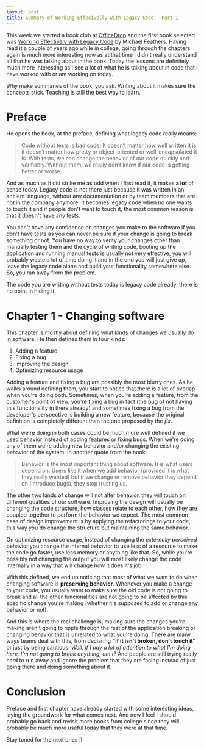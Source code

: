 ```yaml
---
layout: post
title: Summary of Working Effecivelly with Legacy Code - Part 1
---
```


This week we started a book club at [OfficeDrop](http://www.officedrop.com/) and the first book selected was [Working Effectively with Legacy Code](https://www.amazon.com/dp/0131177052/ref=as_li_ss_til?tag=ultimaspalavr-20&camp=0&creative=0&linkCode=as4&creativeASIN=0131177052&adid=0JSFDNV881K8N57Q24FJ&) by Michael Feathers. Having read it a couple of years ago while in college, going through the chapters again is much more interesting now as at that time I didn't really understand all that he was talking about in the book. Today the lessons are definitely much more interesting as I see a lot of what he is talking about in code that I have worked with or am working on today.

Why make summaries of the book, you ask. Writing about it makes sure the concepts stick. Teaching is still the best way to learn.

# Preface

He opens the book, at the preface, defining what legacy code really means:

> Code without tests is bad code. It doesn’t matter how well written it is; it doesn’t matter how pretty or object-oriented or well-encapsulated it is. With tests, we can change the behavior of our code quickly and verifiably. Without them, we really don't know if our code is getting better or worse.

And as much as it did strike me as odd when I first read it, it makes **a lot** of sense today. Legacy code is not there just because it was written in an ancient language, without any documentation or by team members that are not in the company anymore. It becomes legacy code when no one wants to touch it and if people don't want to touch it, the most common reason is that it doesn't have any tests.

You can't have any confidence on changes you make to the software if you don't have tests as you can never be sure if your change is going to break something or not. You have no way to verity your changes other than manually testing them and the cycle of writing code, booting up the application and running manual tests is usually not very effective, you will probably waste a lot of time doing it and in the end you will just give up, leave the legacy code alone and build your functionality somewhere else. So, you ran away from the problem.

The code you are writing without tests today is legacy code already, there is no point in hiding it.

# Chapter 1 - Changing software

This chapter is mostly about defining what kinds of changes we usually do in software. He then defines them in four kinds:

1. Adding a feature
2. Fixing a bug
3. Improving the design
4. Optimizing resource usage

Adding a feature and fixing a bug are possibly the most blurry ones. As he walks around defining them, you start to notice that there is a lot of overlap when you're doing both. Sometimes, when you're adding a feature, from the customer's point of view, you're fixing a bug in fact (the bug of not having this functionality in there already) and sometimes fixing a bug from the developer's perspective is building a new feature, because the original definition is completely different than the one proposed by the _fix_.

What we're doing in both cases could be much more well defined if we used behavior instead of adding features or fixing bugs. When we're doing any of them we're adding new behavior and/or changing the existing behavior of the system. In another quote from the book:

> Behavior is the most important thing about software. It is what users depend on. Users like it when we add behavior (provided it is what they really wanted) but if we change or remove behavior they depend on (introduce bugs), they stop trusting us.

The other two kinds of change will not alter behavior, they will touch on different qualities of our software. Improving the design will usually be changing the code structure, how classes relate to each other, how they are coupled together to perform the behavior we expect. The most common case of design improvement is by applying the refactorings to your code, this way you do change the structure but maintaining the same behavior. 

On optimizing resource usage, instead of changing the _externally perceived_ behavior you change the internal behavior to use less of a resource to make the code go faster, use less memory or anything like that. So, while you're possibly not changing the output you will most likely change the code internally in a way that will change how it does it's job.

With this defined, we end up noticing that most of what we want to do when changing software is **preserving behavior**. Whenever you make a change to your code, you usually want to make sure the old code is not going to break and all the other funcionalities are not going to be affected by this specific change you're making (whether it's supposed to add or change any behavior or not).

And this is where the real challenge is, making sure the changes you're making aren't going to ripple through the rest of the application breaking or changing behavior that is unrelated to what you're doing. There are many ways teams deal with this, from declaring **"if it isn't broken, don't touch it"** or just by being cautious. _Well, if I pay a lot of attention to what I'm doing here, I'm not going to break anything, am I?_ And people are still trying really hard to run away and ignore the problem that they are facing instead of just going there and doing something about it.

# Conclusion
Preface and first chapter have already started with some interesting ideas, laying the groundwork for what comes next. And now I feel I should probably go back and revisit more books from college since they will probably be much more useful today that they were at that time.

Stay tuned for the next ones :)